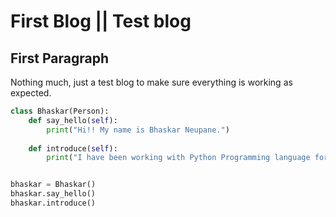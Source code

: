 # First Blog || Test blog

## First Paragraph
Nothing much, just a test blog to make sure everything is working as expected.

```python
class Bhaskar(Person):
    def say_hello(self):
        print("Hi!! My name is Bhaskar Neupane.")
    
    def introduce(self):
        print("I have been working with Python Programming language for few years now.")


bhaskar = Bhaskar()
bhaskar.say_hello()
bhaskar.introduce()
```